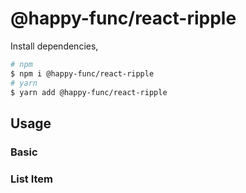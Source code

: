 # @happy-func/react-ripple

Install dependencies,

```bash
# npm
$ npm i @happy-func/react-ripple
# yarn
$ yarn add @happy-func/react-ripple
```

<API src="../src/index.tsx"></API>

## Usage

### Basic

<code src="./demo/Basic.tsx"></code>

### List Item

<code src="./demo/ListItem.tsx"></code>
